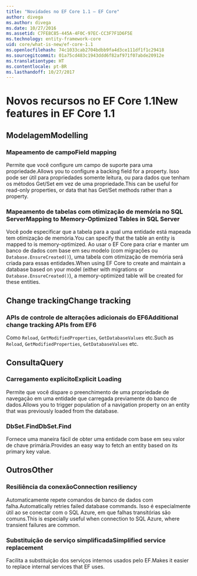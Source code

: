 ```yaml
---
title: "Novidades no EF Core 1.1 – EF Core"
author: divega
ms.author: divega
ms.date: 10/27/2016
ms.assetid: C7FE8C85-445A-4F0C-97EC-CC3F7F1D6F5E
ms.technology: entity-framework-core
uid: core/what-is-new/ef-core-1.1
ms.openlocfilehash: 74c1033cab2704bdbb9fa4d3ce111df1f1c29418
ms.sourcegitcommit: 01a75cd483c1943ddd6f82af971f07abde20912e
ms.translationtype: HT
ms.contentlocale: pt-BR
ms.lasthandoff: 10/27/2017
---
```

# <a name="new-features-in-ef-core-11"></a><span data-ttu-id="f21fa-102">Novos recursos no EF Core 1.1</span><span class="sxs-lookup"><span data-stu-id="f21fa-102">New features in EF Core 1.1</span></span>

## <a name="modelling"></a><span data-ttu-id="f21fa-103">Modelagem</span><span class="sxs-lookup"><span data-stu-id="f21fa-103">Modelling</span></span>
### <a name="field-mapping"></a><span data-ttu-id="f21fa-104">Mapeamento de campo</span><span class="sxs-lookup"><span data-stu-id="f21fa-104">Field mapping</span></span>
<span data-ttu-id="f21fa-105">Permite que você configure um campo de suporte para uma propriedade.</span><span class="sxs-lookup"><span data-stu-id="f21fa-105">Allows you to configure a backing field for a property.</span></span> <span data-ttu-id="f21fa-106">Isso pode ser útil para propriedades somente leitura, ou para dados que tenham os métodos Get/Set em vez de uma propriedade.</span><span class="sxs-lookup"><span data-stu-id="f21fa-106">This can be useful for read-only properties, or data that has Get/Set methods rather than a property.</span></span>
### <a name="mapping-to-memory-optimized-tables-in-sql-server"></a><span data-ttu-id="f21fa-107">Mapeamento de tabelas com otimização de memória no SQL Server</span><span class="sxs-lookup"><span data-stu-id="f21fa-107">Mapping to Memory-Optimized Tables in SQL Server</span></span>
<span data-ttu-id="f21fa-108">Você pode especificar que a tabela para a qual uma entidade está mapeada tem otimização de memória.</span><span class="sxs-lookup"><span data-stu-id="f21fa-108">You can specify that the table an entity is mapped to is memory-optimized.</span></span> <span data-ttu-id="f21fa-109">Ao usar o EF Core para criar e manter um banco de dados com base em seu modelo (com migrações ou `Database.EnsureCreated()`), uma tabela com otimização de memória será criada para essas entidades.</span><span class="sxs-lookup"><span data-stu-id="f21fa-109">When using EF Core to create and maintain a database based on your model (either with migrations or `Database.EnsureCreated()`), a memory-optimized table will be created for these entities.</span></span>

## <a name="change-tracking"></a><span data-ttu-id="f21fa-110">Change tracking</span><span class="sxs-lookup"><span data-stu-id="f21fa-110">Change tracking</span></span>
### <a name="additional-change-tracking-apis-from-ef6"></a><span data-ttu-id="f21fa-111">APIs de controle de alterações adicionais do EF6</span><span class="sxs-lookup"><span data-stu-id="f21fa-111">Additional change tracking APIs from EF6</span></span>
<span data-ttu-id="f21fa-112">Como `Reload`, `GetModifiedProperties`, `GetDatabaseValues` etc.</span><span class="sxs-lookup"><span data-stu-id="f21fa-112">Such as `Reload`, `GetModifiedProperties`, `GetDatabaseValues` etc.</span></span>

## <a name="query"></a><span data-ttu-id="f21fa-113">Consulta</span><span class="sxs-lookup"><span data-stu-id="f21fa-113">Query</span></span>
### <a name="explicit-loading"></a><span data-ttu-id="f21fa-114">Carregamento explícito</span><span class="sxs-lookup"><span data-stu-id="f21fa-114">Explicit Loading</span></span>
<span data-ttu-id="f21fa-115">Permite que você dispare o preenchimento de uma propriedade de navegação em uma entidade que carregada previamente do banco de dados.</span><span class="sxs-lookup"><span data-stu-id="f21fa-115">Allows you to trigger population of a navigation property on an entity that was previously loaded from the database.</span></span>
### <a name="dbsetfind"></a><span data-ttu-id="f21fa-116">DbSet.Find</span><span class="sxs-lookup"><span data-stu-id="f21fa-116">DbSet.Find</span></span>
<span data-ttu-id="f21fa-117">Fornece uma maneira fácil de obter uma entidade com base em seu valor de chave primária.</span><span class="sxs-lookup"><span data-stu-id="f21fa-117">Provides an easy way to fetch an entity based on its primary key value.</span></span>

## <a name="other"></a><span data-ttu-id="f21fa-118">Outros</span><span class="sxs-lookup"><span data-stu-id="f21fa-118">Other</span></span>
### <a name="connection-resiliency"></a><span data-ttu-id="f21fa-119">Resiliência da conexão</span><span class="sxs-lookup"><span data-stu-id="f21fa-119">Connection resiliency</span></span>
<span data-ttu-id="f21fa-120">Automaticamente repete comandos de banco de dados com falha.</span><span class="sxs-lookup"><span data-stu-id="f21fa-120">Automatically retries failed database commands.</span></span> <span data-ttu-id="f21fa-121">Isso é especialmente útil ao se conectar com o SQL Azure, em que falhas transitórias são comuns.</span><span class="sxs-lookup"><span data-stu-id="f21fa-121">This is especially useful when connection to SQL Azure, where transient failures are common.</span></span>
### <a name="simplified-service-replacement"></a><span data-ttu-id="f21fa-122">Substituição de serviço simplificada</span><span class="sxs-lookup"><span data-stu-id="f21fa-122">Simplified service replacement</span></span>
<span data-ttu-id="f21fa-123">Facilita a substituição dos serviços internos usados pelo EF.</span><span class="sxs-lookup"><span data-stu-id="f21fa-123">Makes it easier to replace internal services that EF uses.</span></span>
